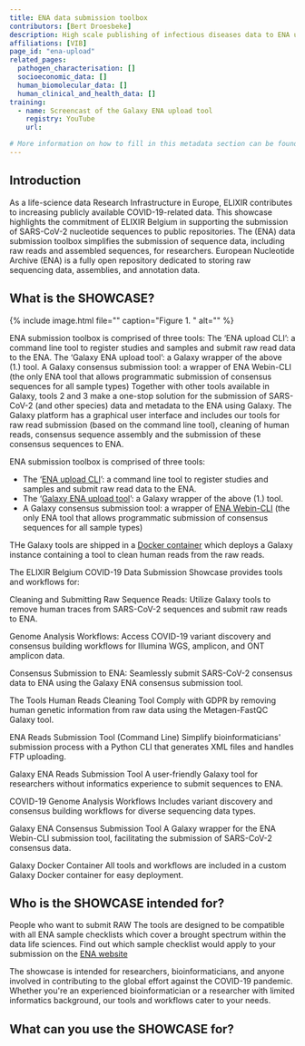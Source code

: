 ```yaml
---
title: ENA data submission toolbox
contributors: [Bert Droesbeke] 
description: High scale publishing of infectious diseases data to ENA using easy to use metadata templates. 
affiliations: [VIB]
page_id: "ena-upload"
related_pages: 
  pathogen_characterisation: []
  socioeconomic_data: []
  human_biomolecular_data: []
  human_clinical_and_health_data: []
training:
  - name: Screencast of the Galaxy ENA upload tool
    registry: YouTube
    url:

# More information on how to fill in this metadata section can be found here https://www.infectious-diseases-toolkit.org/contribute/page-metadata
---
```


<!-- Please take in mind our style guide https://www.infectious-diseases-toolkit.org/contribute/style_guide when writing the content of this page. -->

<!--- Showcase pages should detail a particular combination of standards and tools from an infrastructural or domain perspective to tackle infectious diseases related data challenges. --->

## Introduction 

<!--- In this section you should provide a brief overview of the context that makes Showcase necessary. It is useful to mention the projects under which the showcase was created, the involved research infrastructures, and the disease it is meant to tackle --->

As a life-science data Research Infrastructure in Europe, ELIXIR contributes to increasing publicly available COVID-19-related data. This showcase highlights the commitment of ELIXIR Belgium in supporting the submission of SARS-CoV-2 nucleotide sequences to public repositories.
The (ENA) data submission toolbox simplifies the submission of sequence data, including raw reads and assembled sequences, for researchers. European Nucleotide Archive (ENA) is a fully open repository dedicated to storing raw sequencing data, assemblies, and annotation data.
## What is the SHOWCASE?

<!--- In this section you should provide a brief description of what the showcase is i.e. what it comprises of and a general description for it.  --->
<!--- Start with a graphical representation of the showcase, with a caption and an alternative text (alt). The graphical representation should be a diagram showing the different standards, tools, data sources that are used to tackle the challenge. The diagram should show how these different modules connect with one another  --->
{% include image.html file="" caption="Figure 1. " alt="" %}


ENA submission toolbox is comprised of three tools:
The ‘ENA upload CLI’: a command line tool to register studies and samples and submit raw read data to the ENA.
The ‘Galaxy ENA upload tool’: a Galaxy wrapper of the above (1.) tool. 
A Galaxy consensus submission tool: a wrapper of ENA Webin-CLI (the only ENA tool that allows programmatic submission of consensus sequences for all sample types)
Together with other tools available in Galaxy, tools 2 and 3 make a one-stop solution for the submission of SARS-CoV-2 (and other species) data and metadata to the ENA using Galaxy. The Galaxy platform has a graphical user interface and includes our tools for raw read submission (based on the command line tool), cleaning of human reads, consensus sequence assembly and the submission of these consensus sequences to ENA.


ENA submission toolbox is comprised of three tools:

* The ‘[ENA upload CLI](https://github.com/usegalaxy-eu/ena-upload-cli)’: a command line tool to register studies and samples and submit raw read data to the ENA.
* The ‘[Galaxy ENA upload tool](https://github.com/galaxyproject/tools-iuc/tree/master/tools/ena_upload)’: a Galaxy wrapper of the above (1.) tool. 
* A Galaxy consensus submission tool: a wrapper of [ENA Webin-CLI](https://github.com/enasequence/webin-cli) (the only ENA tool that allows programmatic submission of consensus sequences for all sample types)

THe Galaxy tools are shipped in a [Docker container]() which deploys a Galaxy instance containing a tool to clean human reads from the raw reads.


The ELIXIR Belgium COVID-19 Data Submission Showcase provides tools and workflows for:

Cleaning and Submitting Raw Sequence Reads: Utilize Galaxy tools to remove human traces from SARS-CoV-2 sequences and submit raw reads to ENA.

Genome Analysis Workflows: Access COVID-19 variant discovery and consensus building workflows for Illumina WGS, amplicon, and ONT amplicon data.

Consensus Submission to ENA: Seamlessly submit SARS-CoV-2 consensus data to ENA using the Galaxy ENA consensus submission tool.

The Tools
Human Reads Cleaning Tool
Comply with GDPR by removing human genetic information from raw data using the Metagen-FastQC Galaxy tool.

ENA Reads Submission Tool (Command Line)
Simplify bioinformaticians' submission process with a Python CLI that generates XML files and handles FTP uploading.

Galaxy ENA Reads Submission Tool
A user-friendly Galaxy tool for researchers without informatics experience to submit sequences to ENA.

COVID-19 Genome Analysis Workflows
Includes variant discovery and consensus building workflows for diverse sequencing data types.

Galaxy ENA Consensus Submission Tool
A Galaxy wrapper for the ENA Webin-CLI submission tool, facilitating the submission of SARS-CoV-2 consensus data.

Galaxy Docker Container
All tools and workflows are included in a custom Galaxy Docker container for easy deployment.


## Who is the SHOWCASE intended for?

<!--- In this section you should provide a brief account of the target audience or intended users for the showcase --->
People who want to submit RAW The tools are designed to be compatible with all ENA sample checklists which cover a brought spectrum within the data life sciences. Find out which sample checklist would apply to your submission on the [ENA website](https://www.ebi.ac.uk/ena/browser/checklists)

The showcase is intended for researchers, bioinformaticians, and anyone involved in contributing to the global effort against the COVID-19 pandemic. Whether you're an experienced bioinformatician or a researcher with limited informatics background, our tools and workflows cater to your needs.

## What can you use the SHOWCASE for?
 
<!--- In this section you should provide a brief summary of the uses of the showcase, i.e. when you would use this showcase resource ---> 

<!---Information about contributors will be added to the CONTRIBUTORS.yaml . Further instructions can be found at https://www.infectious-diseases-toolkit.org/contribute/editorial-board-guide#adding-extra-info-to-the-contributors --->


<!---Information about affiliations below will be added to the affiliations.yaml . Further instructions can be found at https://www.infectious-diseases-toolkit.org/contribute/editorial-board-guide#adding-an-institution-infrastructure-project-or-funder  --->
